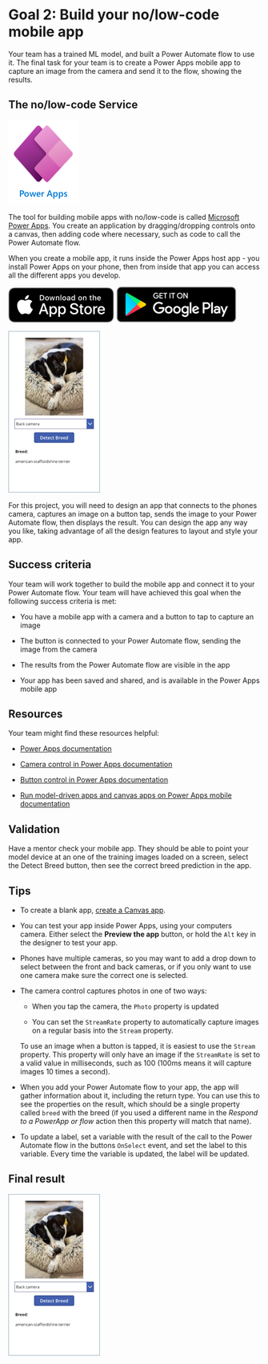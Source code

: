 # Goal 2: Build your no/low-code mobile app

Your team has a trained ML model, and built a Power Automate flow to use it. The final task for your team is to create a Power Apps mobile app to capture an image from the camera and send it to the flow, showing the results.

## The no/low-code Service

[![Power Apps logo](./media/power-apps-logo.png)](https://powerapps.microsoft.com/?WT.mc_id=academic-39324-jabenn)

The tool for building mobile apps with no/low-code is called [Microsoft Power Apps](https://powerapps.microsoft.com/?WT.mc_id=academic-39324-jabenn). You create an application by dragging/dropping controls onto a canvas, then adding code where necessary, such as code to call the Power Automate flow.

When you create a mobile app, it runs inside the Power Apps host app - you install Power Apps on your phone, then from inside that app you can access all the different apps you develop.

[![Download Power Apps from the iOS app store](./media/apple-store.png)](https://aka.ms/powerappsios) [![Download Power Apps from the Google play store](./media/google-play-badge.png)](https://aka.ms/powerappsandroid)

![The mutt matcher phone app](./media/mutt-match-app-phone.png)

For this project, you will need to design an app that connects to the phones camera, captures an image on a button tap, sends the image to your Power Automate flow, then displays the result. You can design the app any way you like, taking advantage of all the design features to layout and style your app.

## Success criteria

Your team will work together to build the mobile app and connect it to your Power Automate flow. Your team will have achieved this goal when the following success criteria is met:

- You have a mobile app with a camera and a button to tap to capture an image

- The button is connected to your Power Automate flow, sending the image from the camera

- The results from the Power Automate flow are visible in the app

- Your app has been saved and shared, and is available in the Power Apps mobile app

## Resources

Your team might find these resources helpful:

- [Power Apps documentation](https://docs.microsoft.com/power-automate/?WT.mc_id=academic-39324-jabenn)

- [Camera control in Power Apps documentation](https://docs.microsoft.com/powerapps/maker/canvas-apps/controls/control-camera?WT.mc_id=academic-39324-jabenn)

- [Button control in Power Apps documentation](https://docs.microsoft.com/powerapps/maker/canvas-apps/controls/control-button?WT.mc_id=academic-39324-jabenn) 

- [Run model-driven apps and canvas apps on Power Apps mobile documentation](https://docs.microsoft.com/powerapps/mobile/run-powerapps-on-mobile?WT.mc_id=academic-39324-jabenn)

## Validation

Have a mentor check your mobile app. They should be able to point your model device at an one of the training images loaded on a screen, select the Detect Breed button, then see the correct breed prediction in the app.

## Tips

- To create a blank app, [create a Canvas app](https://docs.microsoft.com/powerapps/maker/?WT.mc_id=academic-39324-jabenn).

- You can test your app inside Power Apps, using your computers camera. Either select the **Preview the app** button, or hold the `Alt` key in the designer to test your app.

- Phones have multiple cameras, so you may want to add a drop down to select between the front and back cameras, or if you only want to use one camera make sure the correct one is selected.

- The camera control captures photos in one of two ways:

  - When you tap the camera, the `Photo` property is updated

  - You can set the `StreamRate` property to automatically capture images on a regular basis into the `Stream` property.

  To use an image when a button is tapped, it is easiest to use the `Stream` property. This property will only have an image if the `StreamRate` is set to a valid value in milliseconds, such as 100 (100ms means it will capture images 10 times a second).

- When you add your Power Automate flow to your app, the app will gather information about it, including the return type. You can use this to see the properties on the result, which should be a single property called `breed` with the breed (if you used a different name in the *Respond to a PowerApp or flow* action then this property will match that name).

- To update a label, set a variable with the result of the call to the Power Automate flow in the buttons `OnSelect` event, and set the label to this variable. Every time the variable is updated, the label will be updated.

## Final result

![The mutt matcher phone app](./media/mutt-match-app-phone.png)
